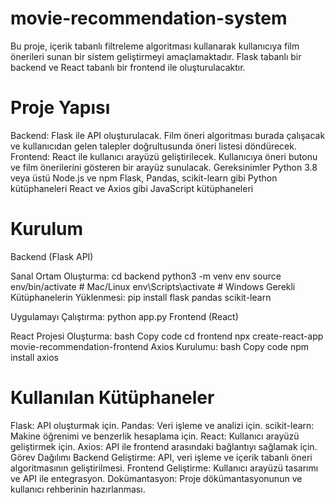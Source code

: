 # movie-recommendation-system
Bu proje, içerik tabanlı filtreleme algoritması kullanarak kullanıcıya film önerileri sunan bir sistem geliştirmeyi amaçlamaktadır. Flask tabanlı bir backend ve React tabanlı bir frontend ile oluşturulacaktır.
# Proje Yapısı
Backend: Flask ile API oluşturulacak. Film öneri algoritması burada çalışacak ve kullanıcıdan gelen talepler doğrultusunda öneri listesi döndürecek.
Frontend: React ile kullanıcı arayüzü geliştirilecek. Kullanıcıya öneri butonu ve film önerilerini gösteren bir arayüz sunulacak.
Gereksinimler
Python 3.8 veya üstü
Node.js ve npm
Flask, Pandas, scikit-learn gibi Python kütüphaneleri
React ve Axios gibi JavaScript kütüphaneleri
# Kurulum
Backend (Flask API)

Sanal Ortam Oluşturma:
cd backend
python3 -m venv env
source env/bin/activate  # Mac/Linux
env\Scripts\activate  # Windows
Gerekli Kütüphanelerin Yüklenmesi:
pip install flask pandas scikit-learn

Uygulamayı Çalıştırma:
python app.py
Frontend (React)

React Projesi Oluşturma:
bash
Copy code
cd frontend
npx create-react-app movie-recommendation-frontend
Axios Kurulumu:
bash
Copy code
npm install axios

# Kullanılan Kütüphaneler
Flask: API oluşturmak için.
 Pandas: Veri işleme ve analizi için.
scikit-learn: Makine öğrenimi ve benzerlik hesaplama için.
React: Kullanıcı arayüzü geliştirmek için.
Axios: API ile frontend arasındaki bağlantıyı sağlamak için.
Görev Dağılımı
Backend Geliştirme: API, veri işleme ve içerik tabanlı öneri algoritmasının geliştirilmesi.
Frontend Geliştirme: Kullanıcı arayüzü tasarımı ve API ile entegrasyon.
Dokümantasyon: Proje dökümantasyonunun ve kullanıcı rehberinin hazırlanması.
